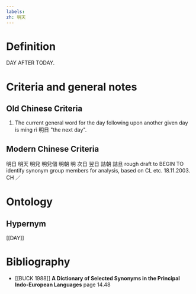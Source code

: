 ```yaml
---
labels: 
zh: 明天
---
```


# Definition
DAY AFTER TODAY.
# Criteria and general notes
## Old Chinese Criteria
1. The current general word for the day following upon another given day is míng rì 明日 "the next day".
## Modern Chinese Criteria
明日
明天
明兒
明兒個
明朝
明
次日
翌日
詰朝
詰旦
rough draft to BEGIN TO identify synonym group members for analysis, based on CL etc. 18.11.2003. CH ／
# Ontology

## Hypernym
[[DAY]]
# Bibliography
- [[BUCK 1988]]
**A Dictionary of Selected Synonyms in the Principal Indo-European Languages** page 14.48
